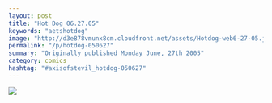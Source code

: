 ```yaml
---
layout: post
title: "Hot Dog 06.27.05"
keywords: "aetshotdog"
image: "http://d3e878vmunx8cm.cloudfront.net/assets/Hotdog-web6-27-05.jpg"
permalink: "/p/hotdog-050627"
summary: "Originally published Monday June, 27th 2005"
category: comics
hashtag: "#axisofstevil_hotdog-050627"
---
```


![](http://d3e878vmunx8cm.cloudfront.net/assets/Hotdog-web6-27-05.jpg)
